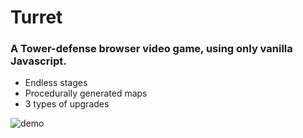 # Turret

### A Tower-defense browser video game, using only vanilla Javascript.

 - Endless stages
 - Procedurally generated maps
 - 3 types of upgrades
 

![demo](https://i.imgur.com/vYy1Fbj.gif)
